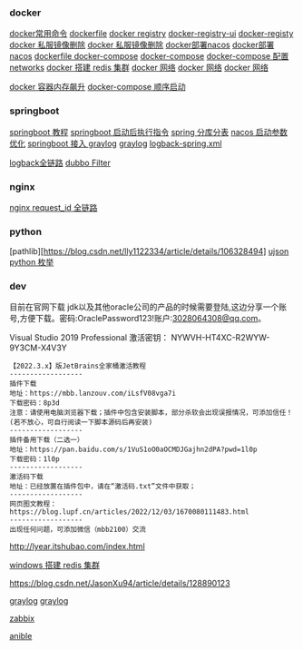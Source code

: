 ### docker

[docker常用命令](https://blog.csdn.net/IT_Holmes/article/details/126601340)
[dockerfile](https://blog.csdn.net/Trollz/article/details/126072964)
[docker registry](https://blog.csdn.net/u010383467/article/details/116863815)
[docker-registry-ui](https://blog.csdn.net/wqadxmm/article/details/127648237)
[docker-registy](https://blog.csdn.net/qq_41830712/article/details/90694342)
[docker 私服镜像删除](https://zhuanlan.zhihu.com/p/509797691?utm_id=0)
[docker 私服镜像删除](https://www.jianshu.com/p/3a8f49cd8513)
[docker部署nacos](https://blog.csdn.net/qq_37470526/article/details/126183182)
[docker部署nacos](https://zhuanlan.zhihu.com/p/511823126)
[dockerfile docker-compose](https://blog.csdn.net/brytlevson/article/details/124835639)
[docker-compose](https://blog.csdn.net/footless_bird/article/details/123817170)
[docker-compose 配置 networks](https://www.jianshu.com/p/3004fbce4d37)
[docker 搭建 redis 集群](https://blog.csdn.net/ChenBingYang0319/article/details/127778783)
[docker 网络](https://www.cnblogs.com/wdliu/p/10441628.html)
[docker 网络](https://mp.weixin.qq.com/s?__biz=MzU0OTE4MzYzMw==&mid=2247548982&idx=2&sn=5be5068c6e55ab4826c1a757541fcba2&chksm=fbb189c8ccc600dea4b502d9d5bcc0c779b69d93c69d382db26a27768c772736cead35eed3f8&scene=27)
[docker 网络](https://blog.csdn.net/qq_44749491/article/details/128682105)

[docker 容器内存飙升](https://css.dandelioncloud.cn/article/details/1567522126343401473)
[docker-compose 顺序启动](https://it.cha138.com/android/show-56038.html)


### springboot

[springboot 教程](https://blog.csdn.net/weixin_47872288/article/details/119514865)
[springboot 启动后执行指令](https://blog.csdn.net/shaofengzong/article/details/127249926)
[spring 分库分表](https://blog.csdn.net/crazymakercircle/article/details/123420859)
[nacos 启动参数优化](https://refblogs.com/article/342)
[springboot 接入 graylog](https://blog.csdn.net/weduest/article/details/127858768)
[graylog](https://juejin.cn/post/7256625007156658233)
[logback-spring.xml](https://blog.csdn.net/xu_san_duo/article/details/80364600)

[logback全链路](https://blog.csdn.net/zhibo_lv/article/details/105093808)
[dubbo Filter](https://blog.51cto.com/Saintmm/5544141)

### nginx
[nginx request_id 全链路](https://segmentfault.com/a/1190000041451358)

### python
[pathlib][https://blog.csdn.net/lly1122334/article/details/106328494]
[ujson](https://devpress.csdn.net/python/62f99c607e6682346618d97d.html)
[python 枚举](https://cloud.tencent.com/developer/article/1657592)

### dev


目前在官网下载 jdk以及其他oracle公司的产品的时候需要登陆,这边分享一个账号,方便下载。密码:OraclePassword123!账户:3028064308@qq.com。


Visual Studio 2019 Professional 激活密钥：
NYWVH-HT4XC-R2WYW-9Y3CM-X4V3Y


```
【2022.3.x】版JetBrains全家桶激活教程
------------------
插件下载
地址：https://mbb.lanzouv.com/iLsfV08vga7i
下载密码：8p3d
注意：请使用电脑浏览器下载；插件中包含安装脚本，部分杀软会出现误报情况，可添加信任！(若不放心，可自行阅读一下脚本源码后再安装)
------------------
插件备用下载（二选一）
地址：https://pan.baidu.com/s/1VuS1oO0aOCMDJGajhn2dPA?pwd=1l0p
下载密码：1l0p
------------------
激活码下载
地址：已经放置在插件包中，请在“激活码.txt”文件中获取；
------------------
网页图文教程：https://blog.lupf.cn/articles/2022/12/03/1670080111483.html
------------------
出现任何问题，可添加微信（mbb2100）交流
```

http://lyear.itshubao.com/index.html

[windows 搭建 redis 集群](https://blog.csdn.net/weixin_43894591/article/details/129689621)

https://blog.csdn.net/JasonXu94/article/details/128890123

[graylog](https://blog.csdn.net/qixiaolinlin/article/details/129966703)
[graylog](https://zhuanlan.zhihu.com/p/446469553)

[zabbix](https://blog.csdn.net/weixin_42170236/article/details/99942384)

[anible](https://blog.csdn.net/w918589859/article/details/111467805)